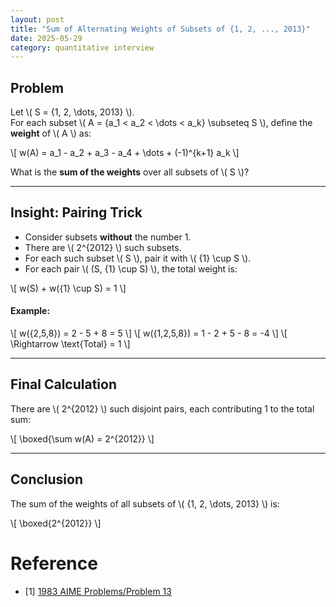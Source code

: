 ```yaml
---
layout: post
title: "Sum of Alternating Weights of Subsets of {1, 2, ..., 2013}"
date: 2025-05-29
category: quantitative interview
---
```


## Problem

Let \\( S = \{1, 2, \dots, 2013\} \\).  
For each subset \\( A = \{a_1 < a_2 < \dots < a_k\} \subseteq S \\), define the **weight** of \\( A \\) as:

\\[
w(A) = a_1 - a_2 + a_3 - a_4 + \dots + (-1)^{k+1} a_k
\\]

What is the **sum of the weights** over all subsets of \\( S \\)?

---

## Insight: Pairing Trick

- Consider subsets **without** the number 1.
- There are \\( 2^{2012} \\) such subsets.
- For each such subset \\( S \\), pair it with \\( \{1\} \cup S \\).
- For each pair \\( (S, \{1\} \cup S) \\), the total weight is:

\\[
w(S) + w(\{1\} \cup S) = 1
\\]

#### Example:

\\[
w({2,5,8}) = 2 - 5 + 8 = 5
\\]
\\[
w({1,2,5,8}) = 1 - 2 + 5 - 8 = -4
\\]
\\[
\Rightarrow \text{Total} = 1
\\]

---

## Final Calculation

There are \\( 2^{2012} \\) such disjoint pairs, each contributing 1 to the total sum:

\\[
\boxed{\sum w(A) = 2^{2012}}
\\]

---

## Conclusion

The sum of the weights of all subsets of \\( \{1, 2, \dots, 2013\} \\) is:

\\[
\boxed{2^{2012}}
\\]

# Reference

* [1] [1983 AIME Problems/Problem 13](https://artofproblemsolving.com/wiki/index.php/1983_AIME_Problems/Problem_13)